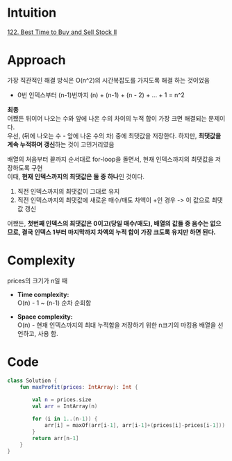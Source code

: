 # Intuition
[122. Best Time to Buy and Sell Stock II](https://leetcode.com/problems/best-time-to-buy-and-sell-stock-ii/description)

# Approach
가장 직관적인 해결 방식은 O(n^2)의 시간복잡도를 가지도록 해결 하는 것이었음
- 0번 인덱스부터 (n-1)번까지 (n) + (n-1) + (n - 2) + ... + 1 = n^2

**최종**    
어쨌든 뒤이어 나오는 수와 앞에 나온 수의 차이의 누적 합이 가장 크면 해결되는 문제이다.     
우선, (뒤에 나오는 수 - 앞에 나온 수의 차) 중에 최댓값을 저장한다. 하지만, **최댓값을 계속 누적하며 갱신**하는 것이 고민거리였음    

배열의 처음부터 끝까지 순서대로 for-loop을 돌면서, 현재 인덱스까지의 최댓값을 저장하도록 구현  
이때, **현재 인덱스까지의 최댓값은 둘 중 하나**인 것이다.   
1. 직전 인덱스까지의 최댓값이 그대로 유지
2. 직전 인덱스까지의 최댓값에 새로운 매수/매도 차액이 +인 경우 -> 이 값으로 최댓값 갱신

어쨌든, **첫번째 인덱스의 최댓값은 0이고(당일 매수/매도), 배열의 값들 중 음수는 없으므로, 결국 인덱스 1부터 마지막까지 차액의 누적 합이 가장 크도록 유지만 하면 된다.**


# Complexity
prices의 크기가 n일 때  

- **Time complexity:**    
O(n) - 1 ~ (n-1) 순차 순회함   


- **Space complexity:**    
O(n) - 현재 인덱스까지의 최대 누적합을 저장하기 위한 n크기의 마킹용 배열을 선언하고, 사용 함.   


# Code
```kotlin []
class Solution {
    fun maxProfit(prices: IntArray): Int {
        
        val n = prices.size
        val arr = IntArray(n)

        for (i in 1..(n-1)) {
            arr[i] = maxOf(arr[i-1], arr[i-1]+(prices[i]-prices[i-1]))
        }
        return arr[n-1]
    }
}
```
